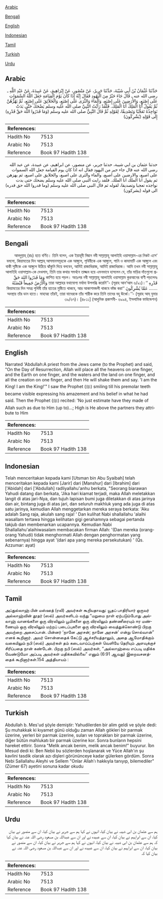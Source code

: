 [Arabic](#arabic)

[Bengali](#bengali)

[English](#english)

[Indonesian](#indonesian)

[Tamil](#tamil)

[Turkish](#turkish)

[Urdu](#urdu)

## Arabic


<div dir="rtl" lang="ar" style={{fontSize:'larger',backgroundColor:'#f8f9fa',padding:20}}>
حَدَّثَنَا عُثْمَانُ بْنُ أَبِي شَيْبَةَ، حَدَّثَنَا جَرِيرٌ، عَنْ مَنْصُورٍ، عَنْ إِبْرَاهِيمَ، عَنْ عَبِيدَةَ، عَنْ عَبْدِ اللَّهِ ـ رضى الله عنه ـ قَالَ جَاءَ حَبْرٌ مِنَ الْيَهُودِ فَقَالَ إِنَّهُ إِذَا كَانَ يَوْمَ الْقِيَامَةِ جَعَلَ اللَّهُ السَّمَوَاتِ عَلَى إِصْبَعٍ، وَالأَرَضِينَ عَلَى إِصْبَعٍ، وَالْمَاءَ وَالثَّرَى عَلَى إِصْبَعٍ، وَالْخَلاَئِقَ عَلَى إِصْبَعٍ، ثُمَّ يَهُزُّهُنَّ ثُمَّ يَقُولُ أَنَا الْمَلِكُ أَنَا الْمَلِكُ‏.‏ فَلَقَدْ رَأَيْتُ النَّبِيَّ صلى الله عليه وسلم يَضْحَكُ حَتَّى بَدَتْ نَوَاجِذُهُ تَعَجُّبًا وَتَصْدِيقًا، لِقَوْلِهِ ثُمَّ قَالَ النَّبِيُّ صلى الله عليه وسلم ‏(‏وَمَا قَدَرُوا اللَّهَ حَقَّ قَدْرِهِ‏)‏ إِلَى قَوْلِهِ ‏(‏يُشْرِكُونَ‏)‏
</div>
<div style={{backgroundColor:'#f8f9fa',padding:20, marginBottom: 10}}><table> <thead> <tr> <th>References:</th> <th></th> </tr> </thead> <tbody><tr><td>Hadith No</td><td>7513</td></tr><tr><td>Arabic No</td><td>7513</td></tr><tr><td>Reference</td><td>Book 97 Hadith 138</td></tr></tbody></table></div>


<div dir="rtl" lang="ar" style={{fontSize:'larger',backgroundColor:'#f8f9fa',padding:20}}>
حدثنا عثمان بن ابي شيبة، حدثنا جرير، عن منصور، عن ابراهيم، عن عبيدة، عن عبد الله رضى الله عنه قال جاء حبر من اليهود فقال انه اذا كان يوم القيامة جعل الله السموات على اصبع، والارضين على اصبع، والماء والثرى على اصبع، والخلايق على اصبع، ثم يهزهن ثم يقول انا الملك انا الملك. فلقد رايت النبي صلى الله عليه وسلم يضحك حتى بدت نواجذه تعجبا وتصديقا، لقوله ثم قال النبي صلى الله عليه وسلم (وما قدروا الله حق قدره) الى قوله (يشركون)
</div>
<div style={{backgroundColor:'#f8f9fa',padding:20, marginBottom: 10}}><table> <thead> <tr> <th>References:</th> <th></th> </tr> </thead> <tbody><tr><td>Hadith No</td><td>7513</td></tr><tr><td>Arabic No</td><td>7513</td></tr><tr><td>Reference</td><td>Book 97 Hadith 138</td></tr></tbody></table></div>

## Bengali


<div dir="rtl" lang="bn" style={{fontSize:'larger',backgroundColor:'#f8f9fa',padding:20}}>
‘আবদুল্লাহ্ (রাঃ) হতে বর্ণিত। তিনি বলেন, এক ইয়াহূদী বিদ্বান নবী সাল্লাল্লাহু আলাইহি ওয়াসাল্লাম-এর নিকট এসে বললো, কিয়ামতের দিন আল্লাহ্ আসমানসমূহকে এক আঙ্গুলে, পৃথিবীকে এক আঙ্গুলে, পানি ও কাদামাটি এক আঙ্গুলে এবং বাকী সৃষ্টিকে এক আঙ্গুলে উঠিয়ে ঝাঁকুনি দিয়ে বলবেন, আমিই রাজাধিরাজ, আমিই রাজাধিরাজ। আমি তখন নবী সাল্লাল্লাহু আলাইহি ওয়াসাল্লাম-কে দেখলাম, তিনি তার কথার সমর্থনে তাজ্জব হয়ে এমনভাবে হাসলেন যে, তাঁর মাড়ির দাঁতগুলো প্রকাশিত হয়ে পড়ল। অতঃপর নবী সাল্লাল্লাহু আলাইহি ওয়াসাল্লাম কুরআনের বাণী পড়লেনঃ وَمَا قَدَرُوا اللهَ حَقَّ قَدْرِهِ ‘‘তারা আল্লাহর যথাযোগ্য মর্যাদা উপলব্ধি করেনি’’- (সূরাহ আন‘আম ৬/৯১)। وَالْأَرْضُ جَمِيعاً قَبْضَتُهُ ....... عَمَّا يُشْرِكُونَ ‘‘কিয়ামতের দিন সমগ্র পৃথিবী তাঁর হাতের মুষ্ঠিতে থাকবে, আর আকাশমন্ডলী থাকবে ভাঁজ করা অবস্থায় তাঁর ডান হাতে। মাহাত্ম্য তাঁরই, তারা যাদেরকে তাঁর শারীক করে তিনি তাদের বহু ঊর্ধ্বে।’’- (সূরাহ আয্ যুমার ৩৯/৬৭)। [৪৮১১] (আধুনিক প্রকাশনী- ৬৯৯৪, ইসলামিক ফাউন্ডেশন)
</div>
<div style={{backgroundColor:'#f8f9fa',padding:20, marginBottom: 10}}><table> <thead> <tr> <th>References:</th> <th></th> </tr> </thead> <tbody><tr><td>Hadith No</td><td>7513</td></tr><tr><td>Arabic No</td><td>7513</td></tr><tr><td>Reference</td><td>Book 97 Hadith 138</td></tr></tbody></table></div>

## English


<div dir="ltr" lang="en" style={{fontSize:'larger',backgroundColor:'#f8f9fa',padding:20}}>
Narrated 'Abdullah:A priest from the Jews came (to the Prophet) and said, "On the Day of Resurrection, Allah will place all the heavens on one finger, and the Earth on one finger, and the waters and the land on one finger, and all the creation on one finger, and then He will shake them and say. 'I am the King! I am the King!'" I saw the Prophet (ﷺ) smiling till his premolar teeth became visible expressing his amazement and his belief in what he had said. Then the Prophet (ﷺ) recited: 'No just estimate have they made of Allah such as due to Him (up to)...; High is He above the partners they attribute to Him
</div>
<div style={{backgroundColor:'#f8f9fa',padding:20, marginBottom: 10}}><table> <thead> <tr> <th>References:</th> <th></th> </tr> </thead> <tbody><tr><td>Hadith No</td><td>7513</td></tr><tr><td>Arabic No</td><td>7513</td></tr><tr><td>Reference</td><td>Book 97 Hadith 138</td></tr></tbody></table></div>

## Indonesian


<div dir="ltr" lang="id" style={{fontSize:'larger',backgroundColor:'#f8f9fa',padding:20}}>
Telah menceritakan kepada kami [Utsman bin Abu Syaibah] telah menceritakan kepada kami [Jarir] dari [Manshur] dari [Ibrahim] dari ['Abidah] dari ['Abdullah] radliyallahu'anhu berkata, "Seorang biarawan Yahudi datang dan berkata, 'Jika hari kiamat terjadi, maka Allah meletakkan langit di atas jari-Nya, dan tujuh lapisan bumi juga diletakkan di atas jarinya dan air, bintang juga di atas jari, dan seluruh makhluk yang ada juga di atas satu jarinya, kemudian Allah menggetarkan mereka seraya berkata: 'Aku adalah Sang raja, akulah sang raja! ' Dan kulihat Nabi shallallahu 'alaihi wasallam tertawa hingga kelihatan gigi gerahamnya sebagai pertanda takjub dan membenarkan ucapannya. Kemudian Nabi Shallallahu'alaihiwasalam membacakan firman Allah: '(Dan mereka (orang-orang Yahudi) tidak menghormati Allah dengan penghormatan yang sebenarnya) hingga ayat '(dari apa yang mereka persekutukan) ' (Qs. Azzumar: ayat)
</div>
<div style={{backgroundColor:'#f8f9fa',padding:20, marginBottom: 10}}><table> <thead> <tr> <th>References:</th> <th></th> </tr> </thead> <tbody><tr><td>Hadith No</td><td>7513</td></tr><tr><td>Arabic No</td><td>7513</td></tr><tr><td>Reference</td><td>Book 97 Hadith 138</td></tr></tbody></table></div>

## Tamil


<div dir="ltr" lang="ta" style={{fontSize:'larger',backgroundColor:'#f8f9fa',padding:20}}>
அப்துல்லாஹ் பின் மஸ்ஊத் (ரலி) அவர்கள் கூறியதாவது: யூதப் பாதிரியார் ஒருவர் அல்லாஹ்வின் தூதர் (ஸல்) அவர்களிடம் வந்து “மறுமை நாள் ஏற்படும்போது அல்லாஹ் வானங்களை ஒரு விரலிலும் பூமிகளை ஒரு விரலிலும் தண்ணீரையும் ஈர மண்ணையும் ஒரு விரலிலும் மற்றப் படைப்புகளை ஒரு விரலிலும் வைத்துக்கொண்டு பிறகு அவற்றை அசைப்பான். பின்னர் ‘நானே அரசன்; நானே அரசன்’ என்று சொல்வான்” எனக் கூறினார். அவர் சொன்னதைக் கேட்டு ஆச்சரியத்தாலும், அதை ஆமோதிக்கும் வகையிலும் நபி (ஸல்) அவர்கள் தம் கடைவாய்ப்பற்கள் வெளியே தெரியும் அளவுக்குச் சிரிப்பதை நான் கண்டேன். பிறகு நபி (ஸல்) அவர்கள், “அல்லாஹ்வை எப்படி மதிக்க வேண்டுமோ அப்படி அவர்கள் மதிக்கவில்லை” எனும் (6:91 ஆவது) இறைவசனத்தைக் கூறினார்கள்.154 அத்தியாயம் :
</div>
<div style={{backgroundColor:'#f8f9fa',padding:20, marginBottom: 10}}><table> <thead> <tr> <th>References:</th> <th></th> </tr> </thead> <tbody><tr><td>Hadith No</td><td>7513</td></tr><tr><td>Arabic No</td><td>7513</td></tr><tr><td>Reference</td><td>Book 97 Hadith 138</td></tr></tbody></table></div>

## Turkish


<div dir="ltr" lang="tr" style={{fontSize:'larger',backgroundColor:'#f8f9fa',padding:20}}>
Abdullah b. Mes'ud şöyle demiştir: Yahudilerden bir alim geldi ve şöyle dedi: Şu muhakkak ki kıyamet günü olduğu zaman Allah gökleri bir parmak üzerine, yerleri bir parmak üzerine, suları ve toprakları bir parmak üzerine, diğer bütün mahlukatı bir parmak üzerine kor. Sonra bunların hepsini hareket ettirir. Sonra "Melik ancak benim, melik ancak benim!" buyurur. İbn Mesud dedi ki: Ben Nebii bu sözlerden hoşlanarak ve Yüce Allah'ın şu kavlini tasdik olarak azı dişleri görününceye kadar gülerken gördüm. Sonra Nebi Sallallahu Aleyhi ve Sellem "Onlar Allah'ı hakkıyla tanıyıp, bilemediler"(Zümer 67) ayetini sonuna kadar okudu
</div>
<div style={{backgroundColor:'#f8f9fa',padding:20, marginBottom: 10}}><table> <thead> <tr> <th>References:</th> <th></th> </tr> </thead> <tbody><tr><td>Hadith No</td><td>7513</td></tr><tr><td>Arabic No</td><td>7513</td></tr><tr><td>Reference</td><td>Book 97 Hadith 138</td></tr></tbody></table></div>

## Urdu


<div dir="rtl" lang="ur" style={{fontSize:'larger',backgroundColor:'#f8f9fa',padding:20}}>
ہم سے عثمان بن ابی شیبہ نے بیان کیا، انہوں نے کہا ہم سے جریر نے بیان کیا، ان سے منصور نے بیان کیا، ان سے ابراہیم نے بیان کیا، ان سے عبیدہ نے اور ان سے عبداللہ بن مسعود رضی اللہ عنہ نے بیان کیا کہ ہم سے عثمان بن ابی شیبہ نے بیان کیا، انہوں نے کہا ہم سے جریر نے بیان کیا، ان سے منصور نے بیان کیا، ان سے ابراہیم نے بیان کیا، ان سے عبیدہ نے اور ان سے عبداللہ بن مسعود رضی اللہ عنہ نے بیان کیا کہ
</div>
<div style={{backgroundColor:'#f8f9fa',padding:20, marginBottom: 10}}><table> <thead> <tr> <th>References:</th> <th></th> </tr> </thead> <tbody><tr><td>Hadith No</td><td>7513</td></tr><tr><td>Arabic No</td><td>7513</td></tr><tr><td>Reference</td><td>Book 97 Hadith 138</td></tr></tbody></table></div>